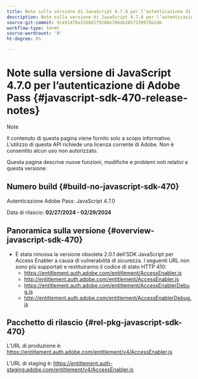 ```yaml
---
title: Note sulla versione di JavaScript 4.7.0 per l’autenticazione di Adobe Pass
description: Note sulla versione di JavaScript 4.7.0 per l’autenticazione di Adobe Pass
source-git-commit: 9c491478a5560d1f9208e786de285733997bb24b
workflow-type: tm+mt
source-wordcount: '0'
ht-degree: 0%

---
```


# Note sulla versione di JavaScript 4.7.0 per l’autenticazione di Adobe Pass {#javascript-sdk-470-release-notes}

>[!NOTE]
>
>Il contenuto di questa pagina viene fornito solo a scopo informativo. L’utilizzo di questa API richiede una licenza corrente di Adobe. Non è consentito alcun uso non autorizzato.

Questa pagina descrive nuove funzioni, modifiche e problemi noti relativi a questa versione:

## Numero build {#build-no-javascript-sdk-470}

Autenticazione Adobe Pass: JavaScript 4.7.0

Data di rilascio: **02/27/2024 - 02/29/2024**

## Panoramica sulla versione {#overview-javascript-sdk-470}

* È stata rimossa la versione obsoleta 2.0.1 dell’SDK JavaScript per Access Enabler a causa di vulnerabilità di sicurezza.
I seguenti URL non sono più supportati e restituiranno il codice di stato HTTP 410:
   * https://entitlement.auth.adobe.com/entitlement/AccessEnabler.js
   * http://entitlement.auth.adobe.com/entitlement/AccessEnabler.js
   * https://entitlement.auth.adobe.com/entitlement/AccessEnablerDebug.js
   * http://entitlement.auth.adobe.com/entitlement/AccessEnablerDebug.js

## Pacchetto di rilascio {#rel-pkg-javascript-sdk-470}

L’URL di produzione è: https://entitlement.auth.adobe.com/entitlement/v4/AccessEnabler.js

L’URL di staging è: https://entitlement.auth-staging.adobe.com/entitlement/v4/AccessEnabler.js